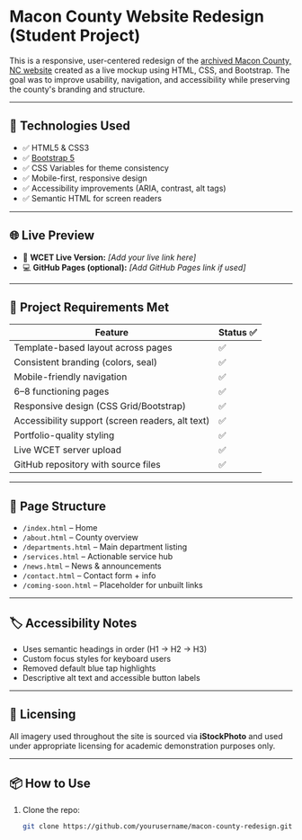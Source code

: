 # Macon County Website Redesign (Student Project)

This is a responsive, user-centered redesign of the [archived Macon County, NC website](https://web.archive.org/web/20200130164802/http://www.maconnc.org/) created as a live mockup using HTML, CSS, and Bootstrap. The goal was to improve usability, navigation, and accessibility while preserving the county's branding and structure.

---

## 🔧 Technologies Used

- ✅ HTML5 & CSS3
- ✅ [Bootstrap 5](https://getbootstrap.com/)
- ✅ CSS Variables for theme consistency
- ✅ Mobile-first, responsive design
- ✅ Accessibility improvements (ARIA, contrast, alt tags)
- ✅ Semantic HTML for screen readers

---

## 🌐 Live Preview

- 🔗 **WCET Live Version:** *[Add your live link here]*  
- 💻 **GitHub Pages (optional):** *[Add GitHub Pages link if used]*

---

## 📄 Project Requirements Met

| Feature                             | Status ✅ |
|-------------------------------------|----------|
| Template-based layout across pages | ✅ |
| Consistent branding (colors, seal) | ✅ |
| Mobile-friendly navigation         | ✅ |
| 6–8 functioning pages              | ✅ |
| Responsive design (CSS Grid/Bootstrap) | ✅ |
| Accessibility support (screen readers, alt text) | ✅ |
| Portfolio-quality styling          | ✅ |
| Live WCET server upload            | ✅ |
| GitHub repository with source files | ✅ |

---

## 📁 Page Structure

- `/index.html` – Home
- `/about.html` – County overview
- `/departments.html` – Main department listing
- `/services.html` – Actionable service hub
- `/news.html` – News & announcements
- `/contact.html` – Contact form + info
- `/coming-soon.html` – Placeholder for unbuilt links

---

## 🏷 Accessibility Notes

- Uses semantic headings in order (H1 → H2 → H3)
- Custom focus styles for keyboard users
- Removed default blue tap highlights
- Descriptive alt text and accessible button labels

---

## 📸 Licensing

All imagery used throughout the site is sourced via **iStockPhoto** and used under appropriate licensing for academic demonstration purposes only.

---

## 📦 How to Use

1. Clone the repo:
   ```bash
   git clone https://github.com/yourusername/macon-county-redesign.git
